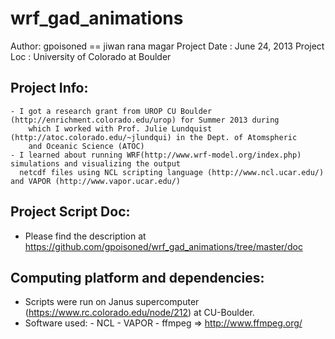 wrf_gad_animations
==================
Author:         gpoisoned == jiwan rana magar
Project Date :  June 24, 2013
Project Loc  :  University of Colorado at Boulder

Project Info:
---------------
	- I got a research grant from UROP CU Boulder (http://enrichment.colorado.edu/urop) for Summer 2013 during 
		which I worked with Prof. Julie Lundquist (http://atoc.colorado.edu/~jlundqui) in the Dept. of Atomspheric 
		and Oceanic Science (ATOC)
	- I learned about running WRF(http://www.wrf-model.org/index.php) simulations and visualizing the output  
	  netcdf files using NCL scripting language (http://www.ncl.ucar.edu/) and VAPOR (http://www.vapor.ucar.edu/)
	  
	 
Project Script Doc:
--------------------
  - Please find the description at https://github.com/gpoisoned/wrf_gad_animations/tree/master/doc
  

Computing platform and dependencies:
-------------------------------------
 - Scripts were run on Janus supercomputer (https://www.rc.colorado.edu/node/212) at CU-Boulder.
 - Software used:
 			-	NCL 
 			- VAPOR
 			- ffmpeg => http://www.ffmpeg.org/
 			
 	
 
  
